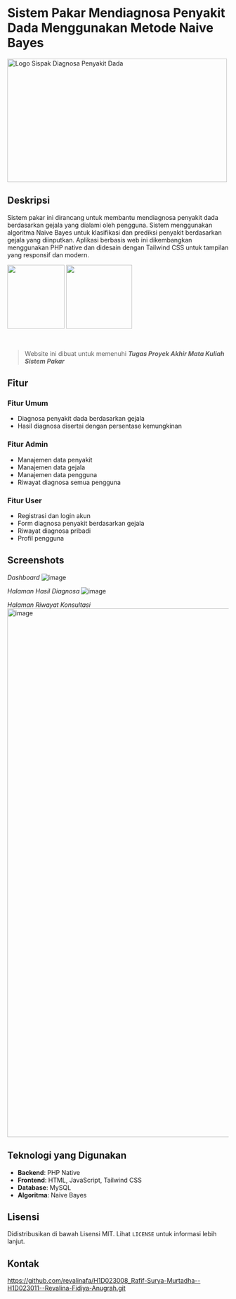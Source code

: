 # Sistem Pakar Mendiagnosa Penyakit Dada Menggunakan Metode Naive Bayes

<img src="https://github.com/user-attachments/assets/ec4a92c5-d588-46a2-8d4d-23434e78acc1" width="500" height="280" alt="Logo Sispak Diagnosa Penyakit Dada">

## Deskripsi

Sistem pakar ini dirancang untuk membantu mendiagnosa penyakit dada berdasarkan gejala yang dialami oleh pengguna. Sistem menggunakan algoritma Naive Bayes untuk klasifikasi dan prediksi penyakit berdasarkan gejala yang diinputkan. Aplikasi berbasis web ini dikembangkan menggunakan PHP native dan didesain dengan Tailwind CSS untuk tampilan yang responsif dan modern.

<img src="https://github.com/user-attachments/assets/06741535-37f9-4cc4-b2fe-ad89001e344c" width="130" height="145"> <img src="https://github.com/user-attachments/assets/e7d8b9a9-5980-4b38-a858-9b2d44ce4b65" width="150" height="145">

<br>

> Website ini dibuat untuk memenuhi **_Tugas Proyek Akhir Mata Kuliah Sistem Pakar_**

## Fitur

### Fitur Umum

- Diagnosa penyakit dada berdasarkan gejala
- Hasil diagnosa disertai dengan persentase kemungkinan

### Fitur Admin

- Manajemen data penyakit
- Manajemen data gejala
- Manajemen data pengguna
- Riwayat diagnosa semua pengguna

### Fitur User

- Registrasi dan login akun
- Form diagnosa penyakit berdasarkan gejala
- Riwayat diagnosa pribadi
- Profil pengguna

## Screenshots

_Dashboard_
![image](https://github.com/user-attachments/assets/11182844-4349-4b54-b761-806c6d27e485)

_Halaman Hasil Diagnosa_
![image](https://github.com/user-attachments/assets/1b386727-8859-4801-8bff-a8de871e4114)

_Halaman Riwayat Konsultasi_
<img width="1920" height="1200" alt="image" src="https://github.com/user-attachments/assets/2b4e1633-7351-4f51-a320-72f9063c5fe4" />


## Teknologi yang Digunakan

- **Backend**: PHP Native
- **Frontend**: HTML, JavaScript, Tailwind CSS
- **Database**: MySQL
- **Algoritma**: Naive Bayes

## Lisensi

Didistribusikan di bawah Lisensi MIT. Lihat `LICENSE` untuk informasi lebih lanjut.

## Kontak
https://github.com/revalinafa/H1D023008_Rafif-Surya-Murtadha--H1D023011--Revalina-Fidiya-Anugrah.git
